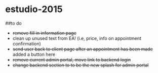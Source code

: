 # estudio-2015
##to do
+  ~~remove fill in information page~~
+  clean up unused text from EA! (i.e, price, info on appointment confirmation)
+  ~~send user back to client page after an appointment has been made~~ added a button here
+  ~~remove current admin portal, move link to backend login~~
+  ~~change backend section to to be the new splash for admin portal~~

